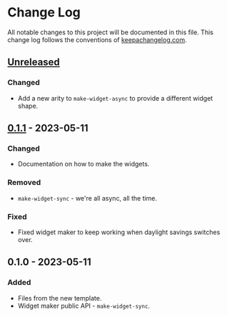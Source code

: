 # Change Log
All notable changes to this project will be documented in this file. This change log follows the conventions of [keepachangelog.com](http://keepachangelog.com/).

## [Unreleased]
### Changed
- Add a new arity to `make-widget-async` to provide a different widget shape.

## [0.1.1] - 2023-05-11
### Changed
- Documentation on how to make the widgets.

### Removed
- `make-widget-sync` - we're all async, all the time.

### Fixed
- Fixed widget maker to keep working when daylight savings switches over.

## 0.1.0 - 2023-05-11
### Added
- Files from the new template.
- Widget maker public API - `make-widget-sync`.

[Unreleased]: https://sourcehost.site/your-name/cc_paintbot/compare/0.1.1...HEAD
[0.1.1]: https://sourcehost.site/your-name/cc_paintbot/compare/0.1.0...0.1.1
